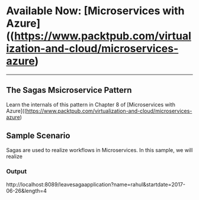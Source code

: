 # Available Now: [Microservices with Azure]((https://www.packtpub.com/virtualization-and-cloud/microservices-azure)
---

## The Sagas Msicroservice Pattern
Learn the internals of this pattern in Chapter 8 of [Microservices with Azure]((https://www.packtpub.com/virtualization-and-cloud/microservices-azure)

## Sample Scenario
Sagas are used to realize workflows in Microservices. In this sample, we will realize 




### Output

http://localhost:8089/leavesagaapplication?name=rahul&startdate=2017-06-26&length=4
